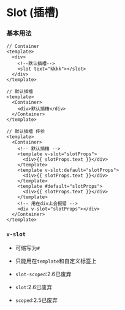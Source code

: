 # Slot (插槽)

### 基本用法

```vue
// Container
<template>
  <div>
    <!--默认插槽-->
    <slot text="kkkk"></slot>
  </div>
</template>

// 默认插槽
<template>
  <Container>
    <div>默认插槽</div>
  </Container>
</template>

// 默认插槽 传参
<template>
  <Container>
    <!-- 默认插槽 -->
    <template v-slot="slotProps">
      <div>{{ slotProps.text }}</div>
    </template>
    <template v-slot:default="slotProps">
      <div>{{ slotProps.text }}</div>
    </template>
    <template #default="slotProps">
      <div>{{ slotProps.text }}</div>
    </template>
    <!-- 用在div上会报错 -->
    <div v-slot="slotProps"></div>
  </Container>
</template>
```

### `v-slot`

- 可缩写为`#`
- 只能用在`template`和自定义标签上


- `slot-scoped`:2.6已废弃
- `slot`:2.6已废弃
- `scoped`:2.5已废弃
